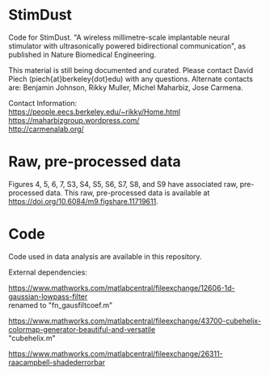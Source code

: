 # StimDust
Code for StimDust. "A wireless millimetre-scale implantable neural stimulator with ultrasonically powered bidirectional communication", as published in Nature Biomedical Engineering.

This material is still being documented and curated. Please contact David Piech (piech{at}berkeley{dot}edu) with any questions. Alternate contacts are: Benjamin Johnson, Rikky Muller, Michel Maharbiz, Jose Carmena.

Contact Information:  
https://people.eecs.berkeley.edu/~rikky/Home.html  
https://maharbizgroup.wordpress.com/  
http://carmenalab.org/


# Raw, pre-processed data
Figures 4, 5, 6, 7, S3, S4, S5, S6, S7, S8, and S9 have associated raw, pre-processed data. This raw, pre-processed data is available at https://doi.org/10.6084/m9.figshare.11719611.


# Code
Code used in data analysis are available in this repository.

External dependencies:

https://www.mathworks.com/matlabcentral/fileexchange/12606-1d-gaussian-lowpass-filter  
renamed to "fn_gausfiltcoef.m"

https://www.mathworks.com/matlabcentral/fileexchange/43700-cubehelix-colormap-generator-beautiful-and-versatile  
"cubehelix.m"

https://www.mathworks.com/matlabcentral/fileexchange/26311-raacampbell-shadederrorbar

